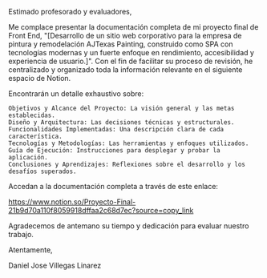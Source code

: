 Estimado profesorado y evaluadores,

Me complace presentar la documentación completa de mi proyecto final de Front End, "[Desarrollo de un sitio web corporativo para la empresa de pintura y remodelación AJTexas Painting, construido como SPA con tecnologías modernas y un fuerte enfoque en rendimiento, accesibilidad y experiencia de usuario.]". Con el fin de facilitar su proceso de revisión, he centralizado y organizado toda la información relevante en el siguiente espacio de Notion.

Encontrarán un detalle exhaustivo sobre:

    Objetivos y Alcance del Proyecto: La visión general y las metas establecidas.
    Diseño y Arquitectura: Las decisiones técnicas y estructurales.
    Funcionalidades Implementadas: Una descripción clara de cada característica.
    Tecnologías y Metodologías: Las herramientas y enfoques utilizados.
    Guía de Ejecución: Instrucciones para desplegar y probar la aplicación.
    Conclusiones y Aprendizajes: Reflexiones sobre el desarrollo y los desafíos superados.

Accedan a la documentación completa a través de este enlace:

https://www.notion.so/Proyecto-Final-21b9d70a110f8059918dffaa2c68d7ec?source=copy_link

Agradecemos de antemano su tiempo y dedicación para evaluar nuestro trabajo.

Atentamente,

Daniel Jose Villegas Linarez